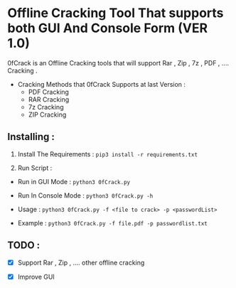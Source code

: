 # Offline Cracking Tool That supports both GUI And Console Form (VER 1.0)

0fCrack is an Offline Cracking tools that will support Rar , Zip , 7z , PDF , .... Cracking .

* Cracking Methods that 0fCrack Supports at last Version : 
  * PDF Cracking
  * RAR Cracking
  * 7z Cracking
  * ZIP Cracking


## Installing :

1. Install The Requirements :
  `pip3 install -r requirements.txt`

2. Run Script :
  * Run in GUI Mode : `python3 0fCrack.py`
  * Run In Console Mode : `python3 0fCrack.py -h`
  
  * Usage : `python3 0fCrack.py -f <file to crack> -p <passwordList>`
  * Example : `python3 0fCrack.py -f file.pdf -p passwordlist.txt`

## TODO :
- [x] Support Rar , Zip , .... other offline cracking
- [x] Improve GUI 

